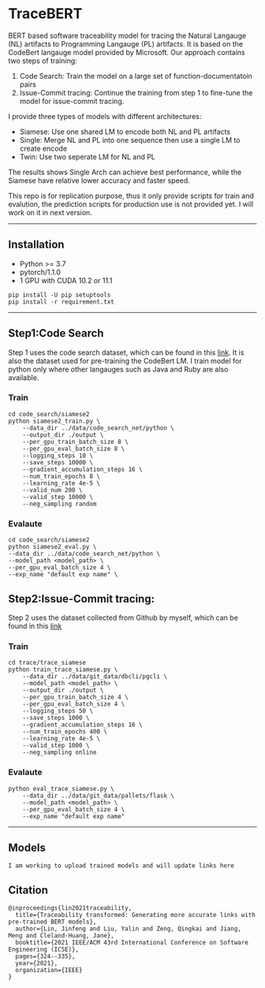 # TraceBERT

BERT based software traceability model for tracing the Natural Langauge (NL) artifacts to Programming Langauge (PL) artifacts. It is based on the CodeBert langauge model provided by Microsoft. Our approach contains two steps of training:
1. Code Search: Train the model on a large set of function-documentatoin pairs
2. Issue-Commit tracing: Continue the training from step 1 to fine-tune the model for issue-commit tracing. 

I  provide three types of models with different architectures:
- Siamese: Use one shared LM to encode both NL and PL artifacts 
- Single: Merge NL and PL into one sequence then use a single LM to create encode
- Twin: Use two seperate LM for NL and PL

The results shows Single Arch can achieve best performance, while the Siamese have relative lower accuracy and faster speed. 

This repo is for replication purpose, thus it only provide scripts for train and evalution, the prediction scripts for production use is not provided yet. I will work on it in next version.

----
## Installation
- Python >= 3.7 
- pytorch/1.1.0
- 1 GPU with CUDA 10.2 or 11.1

```
pip install -U pip setuptools 
pip install -r requirement.txt
```
----
## Step1:Code Search
Step 1 uses the code search dataset, which can be found in this [link](https://github.com/github/CodeSearchNet). 
It is also the dataset used for pre-training the CodeBert LM. 
I train model for python only where other langauges such as Java and Ruby are also available. 

### Train 
```
cd code_search/siamese2
python siamese2_train.py \
    --data_dir ../data/code_search_net/python \
    --output_dir ./output \
    --per_gpu_train_batch_size 8 \
    --per_gpu_eval_batch_size 8 \
    --logging_steps 10 \
    --save_steps 10000 \
    --gradient_accumulation_steps 16 \
    --num_train_epochs 8 \
    --learning_rate 4e-5 \
    --valid_num 200 \
    --valid_step 10000 \
    --neg_sampling random
```

### Evalaute 
```
cd code_search/siamese2
python siamese2_eval.py \
--data_dir ../data/code_search_net/python \
--model_path <model_path> \
--per_gpu_eval_batch_size 4 \
--exp_name "default exp name" \
```

## Step2:Issue-Commit tracing:
Step 2 uses the dataset collected from Github by myself, which can be found in this [link]( https://zenodo.org/record/4511291#.YB3tjyj0mbg)

### Train 
```
cd trace/trace_siamese
python train_trace_siamese.py \
    --data_dir ../data/git_data/dbcli/pgcli \
    --model_path <model_path> \ 
    --output_dir ./output \
    --per_gpu_train_batch_size 4 \
    --per_gpu_eval_batch_size 4 \
    --logging_steps 50 \
    --save_steps 1000 \
    --gradient_accumulation_steps 16 \
    --num_train_epochs 400 \
    --learning_rate 4e-5 \
    --valid_step 1000 \
    --neg_sampling online
```

### Evalaute 

```
python eval_trace_siamese.py \
    --data_dir ../data/git_data/pallets/flask \
    --model_path <model_path> \
    --per_gpu_eval_batch_size 4 \
    --exp_name "default exp name"

```

----
## Models
```
I am working to upload trained models and will update links here
```

## Citation

```
@inproceedings{lin2021traceability,
  title={Traceability transformed: Generating more accurate links with pre-trained BERT models},
  author={Lin, Jinfeng and Liu, Yalin and Zeng, Qingkai and Jiang, Meng and Cleland-Huang, Jane},
  booktitle={2021 IEEE/ACM 43rd International Conference on Software Engineering (ICSE)},
  pages={324--335},
  year={2021},
  organization={IEEE}
}
```